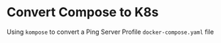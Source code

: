 # Convert Compose to K8s
 Using `kompose` to convert a Ping Server Profile `docker-compose.yaml` file
